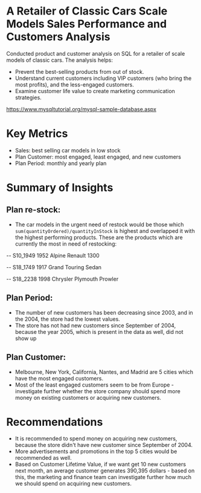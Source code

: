 # A Retailer of Classic Cars Scale Models Sales Performance and Customers Analysis 

Conducted product and customer analysis on SQL for a retailer of scale models of classic cars. The analysis helps:
- Prevent the best-selling products from out of stock.
- Understand current customers including VIP customers (who bring the most profits), and the less-engaged customers.
- Examine customer life value to create marketing communication strategies.

https://www.mysqltutorial.org/mysql-sample-database.aspx

# Key Metrics
- Sales: best selling car models in low stock 
- Plan Customer: most engaged, least engaged, and new customers
- Plan Period: monthly and yearly plan

# Summary of Insights

## Plan re-stock:
 - The car models in the urgent need of restock would be those which `sum(quantityOrdered)/quantityInStock` is highest and overlapped it with the highest performing products. These are the products which are currently the most in need of restocking:

-- S10_1949	1952 Alpine Renault 1300

-- S18_1749	1917 Grand Touring Sedan

-- S18_2238	1998 Chrysler Plymouth Prowler

## Plan Period:
- The number of new customers has been decreasing since 2003, and in the 2004, the store had the lowest values.
- The store has not had new customers since September of 2004, because the year 2005, which is present in the data as well, did not show up
  
## Plan Customer:
- Melbourne, New York, California, Nantes, and Madrid are 5 cities which have the most engaged customers.
- Most of the least engaged customers seem to be from Europe - investigate further whether the store company should spend more money on existing customers or acquiring new customers.

# Recommendations
- It is recommended to spend money on acquiring new customers, because the store didn't have new customer since September of 2004.
- More advertisements and promotions in the top 5 cities would be recommended as well.
- Based on Customer Lifetime Value, if we want get 10 new customers next month, an average customer generates 390,395 dollars - based on this, the marketing and finance team can investigate further how much we should spend on acquiring new customers.
